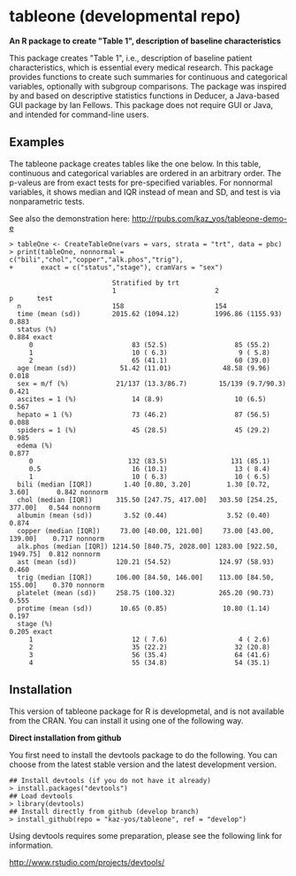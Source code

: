 tableone (developmental repo)
===============================================================================

**An R package to create "Table 1", description of baseline characteristics**

This package creates "Table 1", i.e., description of baseline patient characteristics, which is essential every medical research. This package provides functions to create such summaries for continuous and categorical variables, optionally with subgroup comparisons. The package was inspired by and based on descriptive statistics functions in Deducer, a Java-based GUI package by Ian Fellows. This package does not require GUI or Java, and intended for command-line users.


Examples
-------------------------------------------------------------------------------

The tableone package creates tables like the one below. In this table, continuous and categorical variables are ordered in an arbitrary order. The p-valeus are from exact tests for pre-specified variables. For nonnormal variables, it shows median and IQR instead of mean and SD, and test is via nonparametric tests.

See also the demonstration here: http://rpubs.com/kaz_yos/tableone-demo-e

```
> tableOne <- CreateTableOne(vars = vars, strata = "trt", data = pbc)
> print(tableOne, nonnormal = c("bili","chol","copper","alk.phos","trig"),
+       exact = c("status","stage"), cramVars = "sex")

                          Stratified by trt
                          1                         2                         p      test
  n                       158                       154
  time (mean (sd))        2015.62 (1094.12)         1996.86 (1155.93)          0.883
  status (%)                                                                   0.884 exact
     0                         83 (52.5)                 85 (55.2)
     1                         10 ( 6.3)                  9 ( 5.8)
     2                         65 (41.1)                 60 (39.0)
  age (mean (sd))           51.42 (11.01)             48.58 (9.96)             0.018
  sex = m/f (%)            21/137 (13.3/86.7)        15/139 (9.7/90.3)         0.421
  ascites = 1 (%)              14 (8.9)                  10 (6.5)              0.567
  hepato = 1 (%)               73 (46.2)                 87 (56.5)             0.088
  spiders = 1 (%)              45 (28.5)                 45 (29.2)             0.985
  edema (%)                                                                    0.877
     0                        132 (83.5)                131 (85.1)
     0.5                       16 (10.1)                 13 ( 8.4)
     1                         10 ( 6.3)                 10 ( 6.5)
  bili (median [IQR])        1.40 [0.80, 3.20]         1.30 [0.72, 3.60]       0.842 nonnorm
  chol (median [IQR])      315.50 [247.75, 417.00]   303.50 [254.25, 377.00]   0.544 nonnorm
  albumin (mean (sd))        3.52 (0.44)               3.52 (0.40)             0.874
  copper (median [IQR])     73.00 [40.00, 121.00]     73.00 [43.00, 139.00]    0.717 nonnorm
  alk.phos (median [IQR]) 1214.50 [840.75, 2028.00] 1283.00 [922.50, 1949.75]  0.812 nonnorm
  ast (mean (sd))          120.21 (54.52)            124.97 (58.93)            0.460
  trig (median [IQR])      106.00 [84.50, 146.00]    113.00 [84.50, 155.00]    0.370 nonnorm
  platelet (mean (sd))     258.75 (100.32)           265.20 (90.73)            0.555
  protime (mean (sd))       10.65 (0.85)              10.80 (1.14)             0.197
  stage (%)                                                                    0.205 exact
     1                         12 ( 7.6)                  4 ( 2.6)
     2                         35 (22.2)                 32 (20.8)
     3                         56 (35.4)                 64 (41.6)
     4                         55 (34.8)                 54 (35.1)
```


Installation
-------------------------------------------------------------------------------

This version of tableone package for R is developmetal, and is not available from the CRAN. You can install it using one of the following way.

**Direct installation from github**

You first need to install the devtools package to do the following. You can choose from the latest stable version and the latest development version.
```
## Install devtools (if you do not have it already)
> install.packages("devtools")
## Load devtools
> library(devtools)
## Install directly from github (develop branch)
> install_github(repo = "kaz-yos/tableone", ref = "develop")
```

Using devtools requires some preparation, please see the following link for information.

http://www.rstudio.com/projects/devtools/

